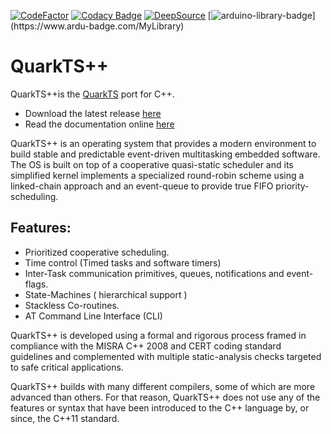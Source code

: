 [![CodeFactor](https://www.codefactor.io/repository/github/kmilo17pet/quarkts-cpp/badge)](https://www.codefactor.io/repository/github/kmilo17pet/quarkts-cpp)
[![Codacy Badge](https://app.codacy.com/project/badge/Grade/b3d75b3d6e2c4733ab87fd8bab6f4dea)](https://app.codacy.com/gh/kmilo17pet/QuarkTS-cpp/dashboard?utm_source=gh&utm_medium=referral&utm_content=&utm_campaign=Badge_grade)
[![DeepSource](https://deepsource.io/gh/kmilo17pet/QuarkTS-cpp.svg/?label=active+issues&show_trend=true&token=MlFRbA4h9mtWn6ZQC_UD8aYZ)](https://deepsource.io/gh/kmilo17pet/QuarkTS-cpp/?ref=repository-badge)
[![arduino-library-badge](https://www.ardu-badge.com/badge/QuarkTS.svg?)](https://www.ardu-badge.com/MyLibrary)


# QuarkTS++

QuarkTS++is the [QuarkTS](https://github.com/kmilo17pet/QuarkTS) port for C++.

* Download the latest release [here](https://github.com/kmilo17pet/QuarkTS-cpp/releases)
* Read the documentation online [here](https://kmilo17pet.github.io/QuarkTS-cpp/)

QuarkTS++ is an operating system that provides a modern environment to build stable and predictable event-driven multitasking embedded software. The OS is built on top of a cooperative quasi-static scheduler and its simplified kernel implements a specialized round-robin scheme using a linked-chain approach and an event-queue to provide true FIFO priority-scheduling.

## Features:

-   Prioritized cooperative scheduling.
-   Time control (Timed tasks and software timers)
-   Inter-Task communication primitives, queues, notifications and event-flags.
-   State-Machines ( hierarchical support )
-   Stackless Co-routines.
-   AT Command Line Interface (CLI)

QuarkTS++ is developed using a formal and rigorous process framed in compliance with the MISRA C++ 2008 and CERT coding standard guidelines and complemented with multiple static-analysis checks targeted to safe critical applications.

QuarkTS++ builds with many different compilers, some of which are more advanced than others. For that reason, QuarkTS++ does not use any of the features or syntax that have been introduced to the C++ language by, or since, the C++11 standard.

